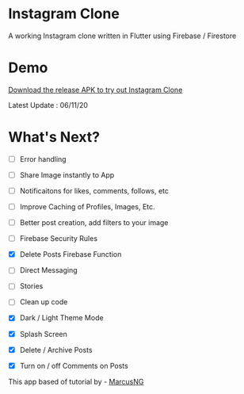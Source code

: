 # Instagram Clone
A working Instagram clone written in Flutter using Firebase / Firestore

# Demo
[Download the release APK to try out Instagram Clone](https://github.com/Edenik/Flutter-Instagram-Clone/raw/main/media/app-release.apk) 

Latest Update : 06/11/20



# What's Next?
 - [ ] Error handling
 - [ ] Share Image instantly to App
 - [ ] Notificaitons for likes, comments, follows, etc
 - [ ] Improve Caching of Profiles, Images, Etc.
 - [ ] Better post creation, add filters to your image
 - [ ] Firebase Security Rules
 - [X] Delete Posts Firebase Function
 - [ ] Direct Messaging
 - [ ] Stories
 - [ ] Clean up code
 - [X] Dark / Light Theme Mode
 - [X] Splash Screen
 - [X] Delete / Archive Posts
 - [X] Turn on / off Comments on Posts


This app based of tutorial by -
[MarcusNG](https://marcusng.com/)








